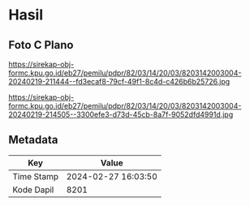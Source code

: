 # Hasil

## Foto C Plano

https://sirekap-obj-formc.kpu.go.id/eb27/pemilu/pdpr/82/03/14/20/03/8203142003004-20240219-211444--fd3ecaf8-79cf-49f1-8c4d-c426b6b25726.jpg

https://sirekap-obj-formc.kpu.go.id/eb27/pemilu/pdpr/82/03/14/20/03/8203142003004-20240219-214505--3300efe3-d73d-45cb-8a7f-9052dfd4991d.jpg


## Metadata

| Key        | Value               |
| ---------- | ------------------- |
| Time Stamp | 2024-02-27 16:03:50 |
| Kode Dapil | 8201                |



